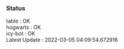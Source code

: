### Status


table : OK  
hogwarts : OK  
icy-bot : OK  
Latest Update : 2022-03-05 04:09:54.672916
